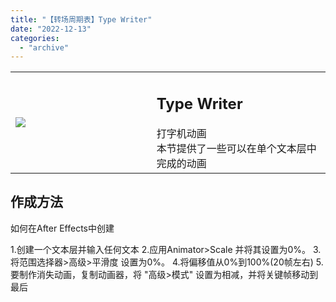 ```yaml
---
title: "【转场周期表】Type Writer"
date: "2022-12-13"
categories: 
  - "archive"
---
```


<table><tbody><tr><td style="width: 44.7932%;"><img src="https://mir.yuelili.com/2022/12/dd33d0159fe3c138c906565d198e3e99.gif"></td><td style="width: 97.0525%;"><h2 class="title_title__ceXO0">Type Writer</h2>打字机动画<div></div>本节提供了一些可以在单个文本层中完成的动画</td></tr></tbody></table>

## 作成方法

如何在After Effects中创建

1.创建一个文本层并输入任何文本 2.应用Animator>Scale 并将其设置为0%。 3.将范围选择器>高级>平滑度 设置为0%。 4.将偏移值从0%到100%(20帧左右) 5.要制作消失动画，复制动画器，将 "高级>模式" 设置为相减，并将关键帧移动到最后
